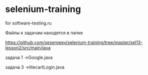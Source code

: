 # selenium-training
for software-testing.ru


Файлы к задачам находятся в папке

https://github.com/sesergeev/selenium-training/tree/master/sel13-lesson2/src/main/java

задача 1 ->Google.java 

задача 3 ->litecartLogin.java
